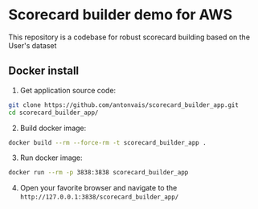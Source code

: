 # Scorecard builder demo for AWS

This repository is a codebase for robust scorecard building based on the User's dataset

## Docker install ##

1. Get application source code:
```bash
git clone https://github.com/antonvais/scorecard_builder_app.git
cd scorecard_builder_app/
```

2. Build docker image:
```bash
docker build --rm --force-rm -t scorecard_builder_app .
```

3. Run docker image:
```bash
docker run --rm -p 3838:3838 scorecard_builder_app
```

4. Open your favorite browser and navigate to the `http://127.0.0.1:3838/scorecard_builder_app/`